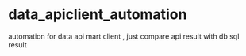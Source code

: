 # data_apiclient_automation
automation for data api mart client , just compare api result with db sql result

